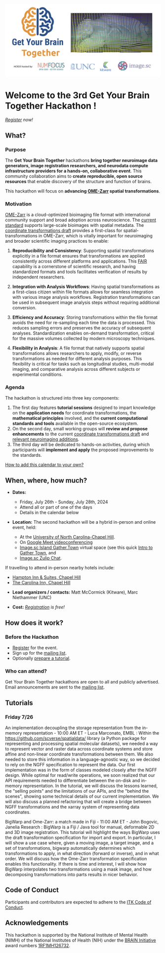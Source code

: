 <img alt="Get Your Brain Together HCK03" src="logos/banner.png">

# Welcome to the 3rd Get Your Brain Together Hackathon !

*[Register] now!*

## What?

### Purpose

The **Get Your Brain Together** hackathons **bring together neuroimage data
generators, image registration researchers, and neurodata compute
infrastructure providers for a hands-on, collaborative event**. This community
collaboration aims to **create reproducible, open source resources** that enable
discovery of the structure and function of brains.

This hackathon will focus on **advancing [OME-Zarr] spatial transformations**.

### Motivation

[OME-Zarr] is a cloud-optimized bioimaging file format with international community support and broad adoption across neuroscience. The [current standard] supports large-scale bioimages with spatial metadata. The [coordinate transformations draft] provides a first-class for spatial-transformations in OME-Zarr, which is vitally important for neuroimaging and broader scientific imaging practices to enable:

1. **Reproducibility and Consistency**: Supporting spatial transformations explicitly in a file format ensures that transformations are applied consistently across different platforms and applications. This [FAIR] capability is a cornerstone of scientific research, and having standardized formats and tools facilitates verification of results by independent researchers​​.

2. **Integration with Analysis Workflows**: Having spatial transformations as a first-class citizen within file formats allows for seamless integration with various image analysis workflows. Registration transformations can be used in subsequent image analysis steps without requiring additional conversion.

3. **Efficiency and Accuracy**: Storing transformations within the file format avoids the need for re-sampling each time the data is processed. This reduces sampling errors and preserves the accuracy of subsequent analyses. Standardization enables on-demand transformation, critical for the massive volumes collected by modern microscopy techniques.

4. **Flexibility in Analysis**: A file format that natively supports spatial transformations allows researchers to apply, modify, or reverse transformations as needed for different analysis purposes. This flexibility is critical for tasks such as longitudinal studies, multi-modal imaging, and comparative analysis across different subjects or experimental conditions.

### Agenda

The hackathon is structured into three key components:

1. The first day features **tutorial sessions** designed to impart knowledge on the **application needs** for coordinate transformations, the **mathematical principles** involved, and the **current computational standards and tools** available in the open-source ecosystem.
2. On the second day, small working groups will **review and propose enhancements** to the current [coordinate transformations draft] and [relevant neuroimaging additions].
3. The third day will be dedicated to hands-on activities, during which participants will **implement and apply** the proposed improvements to the standards.

<div id="calendar-container">
</div>

<!--
Adapted from https://stackoverflow.com/questions/31821974/support-user-time-zone-in-embedded-google-calendar
https://github.com/NA-MIC/ProjectWeek/blob/b4295bddc01542ebb471d57169954b2770fd81fa/PW36_2022_Virtual/README.md
-->
<script src="https://cdnjs.cloudflare.com/ajax/libs/jstimezonedetect/1.0.7/jstz.min.js" integrity="sha512-pZ0i46J1zsMwPd2NQZ4IaL427jXE2RVHMk3uv/wPTNlBVp9AbB1L65/4YdrXRPLEmyZCkY9qYOOsQp44V4orHg==" crossorigin="anonymous"></script>

<!--
<iframe src="https://calendar.google.com/calendar/embed?height=600&wkst=1&bgcolor=%23ffffff&ctz=America%2FNew_York&mode=AGENDA&showNav=0&showTabs=1&showCalendars=0&title=1st%20Get%20Your%20Brain%20Together%20Hackathon&src=Y18zcjNyNzNycTRpbXN0cjkxMjVxOXY2ZDk4NEBncm91cC5jYWxlbmRhci5nb29nbGUuY29t&color=%23F6BF26" style="border:solid 1px #777" width="800" height="600" frameborder="0" scrolling="no"></iframe>
-->
<script type="text/javascript">
  var timezone = jstz.determine();
  var iframe_src = 'https://calendar.google.com/calendar/embed?height=600&wkst=1&bgcolor=%23ffffff&mode=MONTH&showNav=0&showTabs=1&showCalendars=0&title=2nd%20Get%20Your%20Brain%20Together%20Hackathon&src=Y18zcjNyNzNycTRpbXN0cjkxMjVxOXY2ZDk4NEBncm91cC5jYWxlbmRhci5nb29nbGUuY29t&color=%23F6BF26&dates=20240726%2f20240728&ctz=' + timezone.name()
  var iframe_html = '<iframe src="' + iframe_src + 'style="border: 0" width="800" height="600" frameborder="0" scrolling="no"></iframe>'
  document.getElementById('calendar-container').innerHTML = iframe_html;
</script>

[How to add this calendar to your own?](../common/Calendar.md)

## When, where, how much?

- **Dates:**
  * Friday, July 26th - Sunday, July 28th, 2024
  * Attend all or part of one of the days
  * Details in the calendar below

- **Location:** The second hackathon will be a hybrid in-person and online event, held:
  * At the [University of North Carolina-Chapel
    Hill](https://www.unc.edu/visitors/).
  * On [Google Meet videoconferencing](https://meet.google.com/jtd-ckkd-xjf)
  * [Image.sc Island Gather.Town](https://j.mp/imagesc-island) virtual space (see this quick [Intro to Gather Town](https://docs.google.com/document/d/1QeDJXPKSdcRAINPeCNnWcNmVlCfjrc5abrHnEG39ABA/edit?usp=sharing), and
  * [Image.sc Zulip Chat](https://imagesc.zulipchat.com/#narrow/stream/446321-.5B2024-07.5D-Get-Your-Brain-Together-Hackathon-03).

If travelling to attend in-person nearby hotels include:

  * [Hampton Inn & Suites, Chapel Hill](https://www.hilton.com/en/hotels/rducohx-hampton-suites-chapel-hill-carrboro-downtown/?SEO_id=GMB-AMER-HX-RDUCOHX&y_source=1_MjA4Mzg2Mi03MTUtbG9jYXRpb24ud2Vic2l0ZQ%3D%3D)
  * [The Carolina Inn, Chapel Hill](https://www.hyatt.com/en-US/hotel/north-carolina/the-carolina-inn/rdudc?src=corp_lclb_gmb_seo_rdudc)

- **Lead organizers / contacts:** Matt McCormick (Kitware), Marc Niethammer (UNC)

- **Cost:** *[Registration] is free!*

## How does it work?

### Before the Hackathon

- [Register] for the event.
- Sign up for the [mailing list](https://groups.google.com/g/brain_straight_hackathon_announcements).
- Optionally [prepare a tutorial](https://github.com/InsightSoftwareConsortium/GetYourBrainTogether/issues/new?assignees=thewtex&labels=tutorial%2Cevent%3AHCK03_2024_UNC&projects=&template=schedule-a-tutorial.yml&title=Tutorial%3A+My+tutorial+name).

### Who can attend?

Get Your Brain Together hackathons are open to all and publicly advertised. Email announcements are sent to the [mailing list](https://groups.google.com/g/brain_straight_hackathon_announcements).

## Tutorials

<a name="tutorials-list"/>

### Friday 7/26

An implementation decoupling the storage representation from the in-memory representation - 10:00 AM ET - Luca Marconato, EMBL 
: Within the https://github.com/scverse/spatialdata/ library (a Python package for representing and processing spatial molecular datasets), we needed a way to represent vector and raster data across coordinate systems and store affine and non-linear coordinate transformations between them. We also needed to store this information in a language-agnostic way, so we decided to rely on the NGFF specification to represent the data. Our first implementation was in the form of classes modeled closely after the NGFF design. While optimal for read/write operations, we soon realized that our API requirements needed to differentiate between the on-disk and in-memory representation. In the tutorial, we will discuss the lessons learned, the "selling points" and the limitations of our APIs, and the "behind the scenes", showing some technical details of our current implementation. We will also discuss a planned refactoring that will create a bridge between NGFF transformations and the xarray system of representing data coordinates.

BigWarp and Ome-Zarr: a match made in Fiji - 11:00 AM ET - John Bogovic, Janelia Research
: BigWarp is a Fiji / Java tool for manual, deformable 2D and 3D image registration. This tutorial will highlight the ways BigWarp uses the draft transformation specification for import and export. In particular, I will show a use case where, given a moving image, a target image, and a set of transformations, bigwarp automatically determines which transformations to apply, in what direction (forward or inverse), and in what order. We will discuss how the Ome-Zarr transformation specification enables this functionality. If there is time and interest, I will show how BigWarp interpolates two transformations using a mask image, and how decomposing transformations into parts results in nicer behavior.

## Code of Conduct

Participants and contributors are expected to adhere to the [ITK Code of Conduct](https://github.com/InsightSoftwareConsortium/ITK/blob/master/CODE_OF_CONDUCT.md).

## Acknowledgements

This hackathon is supported by the National Institute of Mental Health (NIMH) of the National Institutes of Health (NIH) under the [BRAIN Initiative](https://braininitiative.nih.gov/) award numbers [1RF1MH126732](https://projectreporter.nih.gov/project_info_description.cfm?aid=10259930).

[OME-Zarr]: http://dx.doi.org/10.1007/s00418-023-02209-1
[current standard]: https://ngff.openmicroscopy.org/latest/
[coordinate transformations draft]: https://github.com/ome/ngff/pull/138
[relevant neuroimaging additions]: https://github.com/ome/ngff/issues/208
[FAIR]: https://www.ncbi.nlm.nih.gov/pmc/articles/PMC4792175/
[Registration]: https://forms.gle/LL4quQsbSWawKYSa6
[Register]: https://forms.gle/LL4quQsbSWawKYSa6
